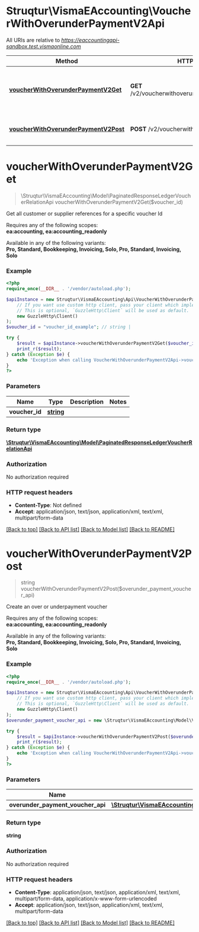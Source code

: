 # Struqtur\VismaEAccounting\VoucherWithOverunderPaymentV2Api

All URIs are relative to *https://eaccountingapi-sandbox.test.vismaonline.com*

Method | HTTP request | Description
------------- | ------------- | -------------
[**voucherWithOverunderPaymentV2Get**](VoucherWithOverunderPaymentV2Api.md#voucherWithOverunderPaymentV2Get) | **GET** /v2/voucherwithoverunderpayment/{voucherId} | Get all customer or supplier references for a specific voucher Id
[**voucherWithOverunderPaymentV2Post**](VoucherWithOverunderPaymentV2Api.md#voucherWithOverunderPaymentV2Post) | **POST** /v2/voucherwithoverunderpayment | Create an over or underpayment voucher


# **voucherWithOverunderPaymentV2Get**
> \Struqtur\VismaEAccounting\Model\PaginatedResponseLedgerVoucherRelationApi voucherWithOverunderPaymentV2Get($voucher_id)

Get all customer or supplier references for a specific voucher Id

<p>Requires any of the following scopes: <br><b>ea:accounting, ea:accounting_readonly</b></p><p>Available in any of the following variants: <br><b>Pro, Standard, Bookkeeping, Invoicing, Solo, Pro, Standard, Invoicing, Solo</b></p>

### Example
```php
<?php
require_once(__DIR__ . '/vendor/autoload.php');

$apiInstance = new Struqtur\VismaEAccounting\Api\VoucherWithOverunderPaymentV2Api(
    // If you want use custom http client, pass your client which implements `GuzzleHttp\ClientInterface`.
    // This is optional, `GuzzleHttp\Client` will be used as default.
    new GuzzleHttp\Client()
);
$voucher_id = "voucher_id_example"; // string | 

try {
    $result = $apiInstance->voucherWithOverunderPaymentV2Get($voucher_id);
    print_r($result);
} catch (Exception $e) {
    echo 'Exception when calling VoucherWithOverunderPaymentV2Api->voucherWithOverunderPaymentV2Get: ', $e->getMessage(), PHP_EOL;
}
?>
```

### Parameters

Name | Type | Description  | Notes
------------- | ------------- | ------------- | -------------
 **voucher_id** | [**string**](../Model/.md)|  |

### Return type

[**\Struqtur\VismaEAccounting\Model\PaginatedResponseLedgerVoucherRelationApi**](../Model/PaginatedResponseLedgerVoucherRelationApi.md)

### Authorization

No authorization required

### HTTP request headers

 - **Content-Type**: Not defined
 - **Accept**: application/json, text/json, application/xml, text/xml, multipart/form-data

[[Back to top]](#) [[Back to API list]](../../README.md#documentation-for-api-endpoints) [[Back to Model list]](../../README.md#documentation-for-models) [[Back to README]](../../README.md)

# **voucherWithOverunderPaymentV2Post**
> string voucherWithOverunderPaymentV2Post($overunder_payment_voucher_api)

Create an over or underpayment voucher

<p>Requires any of the following scopes: <br><b>ea:accounting, ea:accounting_readonly</b></p><p>Available in any of the following variants: <br><b>Pro, Standard, Bookkeeping, Invoicing, Solo, Pro, Standard, Invoicing, Solo</b></p>

### Example
```php
<?php
require_once(__DIR__ . '/vendor/autoload.php');

$apiInstance = new Struqtur\VismaEAccounting\Api\VoucherWithOverunderPaymentV2Api(
    // If you want use custom http client, pass your client which implements `GuzzleHttp\ClientInterface`.
    // This is optional, `GuzzleHttp\Client` will be used as default.
    new GuzzleHttp\Client()
);
$overunder_payment_voucher_api = new \Struqtur\VismaEAccounting\Model\VoucherWithOverunderPaymentApi(); // \Struqtur\VismaEAccounting\Model\VoucherWithOverunderPaymentApi | 

try {
    $result = $apiInstance->voucherWithOverunderPaymentV2Post($overunder_payment_voucher_api);
    print_r($result);
} catch (Exception $e) {
    echo 'Exception when calling VoucherWithOverunderPaymentV2Api->voucherWithOverunderPaymentV2Post: ', $e->getMessage(), PHP_EOL;
}
?>
```

### Parameters

Name | Type | Description  | Notes
------------- | ------------- | ------------- | -------------
 **overunder_payment_voucher_api** | [**\Struqtur\VismaEAccounting\Model\VoucherWithOverunderPaymentApi**](../Model/VoucherWithOverunderPaymentApi.md)|  |

### Return type

**string**

### Authorization

No authorization required

### HTTP request headers

 - **Content-Type**: application/json, text/json, application/xml, text/xml, multipart/form-data, application/x-www-form-urlencoded
 - **Accept**: application/json, text/json, application/xml, text/xml, multipart/form-data

[[Back to top]](#) [[Back to API list]](../../README.md#documentation-for-api-endpoints) [[Back to Model list]](../../README.md#documentation-for-models) [[Back to README]](../../README.md)

